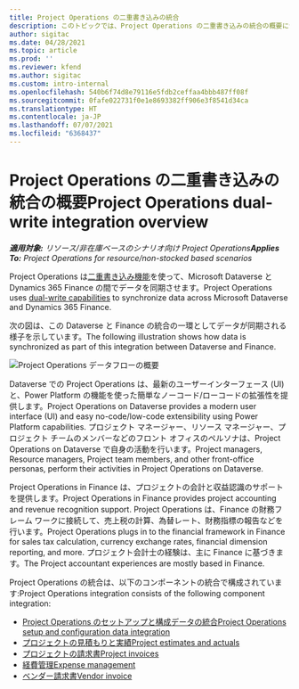 ```yaml
---
title: Project Operations の二重書き込みの統合
description: このトピックでは、Project Operations の二重書き込みの統合の概要について説明します。
author: sigitac
ms.date: 04/28/2021
ms.topic: article
ms.prod: ''
ms.reviewer: kfend
ms.author: sigitac
ms.custom: intro-internal
ms.openlocfilehash: 540b6f74d8e79116e5fdb2ceffaa4bbb487ff08f
ms.sourcegitcommit: 0fafe022731f0e1e8693382ff906e3f8541d34ca
ms.translationtype: HT
ms.contentlocale: ja-JP
ms.lasthandoff: 07/07/2021
ms.locfileid: "6368437"
---
```

# <a name="project-operations-dual-write-integration-overview"></a><span data-ttu-id="99db1-103">Project Operations の二重書き込みの統合の概要</span><span class="sxs-lookup"><span data-stu-id="99db1-103">Project Operations dual-write integration overview</span></span>

<span data-ttu-id="99db1-104">_**適用対象:** リソース/非在庫ベースのシナリオ向け Project Operations_</span><span class="sxs-lookup"><span data-stu-id="99db1-104">_**Applies To:** Project Operations for resource/non-stocked based scenarios_</span></span>

<span data-ttu-id="99db1-105">Project Operations は[二重書き込み機能](/dynamics365/fin-ops-core/dev-itpro/data-entities/dual-write/dual-write-home-page)を使って、Microsoft Dataverse と Dynamics 365 Finance の間でデータを同期させます。</span><span class="sxs-lookup"><span data-stu-id="99db1-105">Project Operations uses [dual-write capabilities](/dynamics365/fin-ops-core/dev-itpro/data-entities/dual-write/dual-write-home-page) to synchronize data across Microsoft Dataverse and Dynamics 365 Finance.</span></span>

<span data-ttu-id="99db1-106">次の図は、この Dataverse と Finance の統合の一環としてデータが同期される様子を示しています。</span><span class="sxs-lookup"><span data-stu-id="99db1-106">The following illustration shows how data is synchronized as part of this integration between Dataverse and Finance.</span></span>

![Project Operations データフローの概要](./media/ProjectOperationsFlows.jpg)

<span data-ttu-id="99db1-108">Dataverse での Project Operations は、最新のユーザーインターフェース (UI) と、Power Platform の機能を使った簡単なノーコード/ローコードの拡張性を提供します。</span><span class="sxs-lookup"><span data-stu-id="99db1-108">Project Operations on Dataverse provides a modern user interface (UI) and easy no-code/low-code extensibility using Power Platform capabilities.</span></span> <span data-ttu-id="99db1-109">プロジェクト マネージャー、リソース マネージャー、プロジェクト チームのメンバーなどのフロント オフィスのペルソナは、Project Operations on Dataverse で自身の活動を行います。</span><span class="sxs-lookup"><span data-stu-id="99db1-109">Project managers, Resource managers, Project team members, and other front-office personas, perform their activities in Project Operations on Dataverse.</span></span>

<span data-ttu-id="99db1-110">Project Operations in Finance は、プロジェクトの会計と収益認識のサポートを提供します。</span><span class="sxs-lookup"><span data-stu-id="99db1-110">Project Operations in Finance provides project accounting and revenue recognition support.</span></span> <span data-ttu-id="99db1-111">Project Operations は、Finance の財務フレーム ワークに接続して、売上税の計算、為替レート、財務指標の報告などを行います。</span><span class="sxs-lookup"><span data-stu-id="99db1-111">Project Operations plugs in to the financial framework in Finance for sales tax calculation, currency exchange rates, financial dimension reporting, and more.</span></span> <span data-ttu-id="99db1-112">プロジェクト会計士の経験は、主に Finance に基づきます。</span><span class="sxs-lookup"><span data-stu-id="99db1-112">The Project accountant experiences are mostly based in Finance.</span></span>

<span data-ttu-id="99db1-113">Project Operations の統合は、以下のコンポーネントの統合で構成されています:</span><span class="sxs-lookup"><span data-stu-id="99db1-113">Project Operations integration consists of the following component integration:</span></span>


- [<span data-ttu-id="99db1-114">Project Operations のセットアップと構成データの統合</span><span class="sxs-lookup"><span data-stu-id="99db1-114">Project Operations setup and configuration data integration</span></span>](resource-dual-write-setup-integration.md) 
- [<span data-ttu-id="99db1-115">プロジェクトの見積もりと実績</span><span class="sxs-lookup"><span data-stu-id="99db1-115">Project estimates and actuals</span></span>](resource-dual-write-estimates-actuals.md)
- [<span data-ttu-id="99db1-116">プロジェクトの請求書</span><span class="sxs-lookup"><span data-stu-id="99db1-116">Project invoices</span></span>](resource-dual-write-project-invoice.md)
- [<span data-ttu-id="99db1-117">経費管理</span><span class="sxs-lookup"><span data-stu-id="99db1-117">Expense management</span></span>](resource-dual-write-expense.md)
- [<span data-ttu-id="99db1-118">ベンダー請求書</span><span class="sxs-lookup"><span data-stu-id="99db1-118">Vendor invoice</span></span>](resource-dual-write-vendor-invoice.md)
